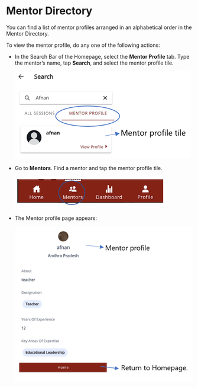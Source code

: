 # Mentor Directory 

You can find a list of mentor profiles arranged in an alphabetical order in the Mentor Directory.

To view the mentor profile, do any one of the following actions:

*  In the Search Bar of the Homepage, select the **Mentor Profile** tab. Type the mentor’s name, tap **Search**, and select the mentor profile tile.

    <div class="img_callout">

    ![search for mentor profile](media/search-mentordirectory.PNG)

    </div>
* Go to **Mentors**. Find a mentor and tap the mentor profile tile.

    <div class="img_callout">

    ![mentor directory](media/mentordirectory-icon.PNG) 

    </div>
    
* The Mentor profile page appears:

    <div class="img_callout">

    ![mentor profile page](media/mentorprofile.PNG)

    </div>